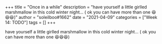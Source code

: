 +++
title = "Once in a while"
description = "have yourself a little girlled marshmallow in this cold winter night... ( ok you can have more than one 😆😆😆)"
author = "soleilboo#1662"
date = "2021-04-09"
categories = ["Week 14: TODO"]
tags = []
+++

have yourself a little girlled marshmallow in this cold winter night... ( ok you can have more than one 😆😆😆)
